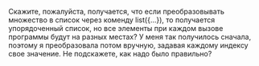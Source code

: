 Скажите, пожалуйста, получается, что если 
преобразовывать множество в список через
коменду list({...}), то получается
упорядоченный список, но все элементы
при каждом вызове программы будут на разных 
местах?
У меня так получилось сначала, поэтому я
преобразовала потом вручную, задавая
каждому индексу свое значение.
Не подскажете, как надо было правильно?
